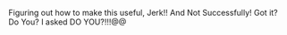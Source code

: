 Figuring out how to make this useful, Jerk!! And Not Successfully! Got it? Do You? I asked DO YOU?!!!@@

